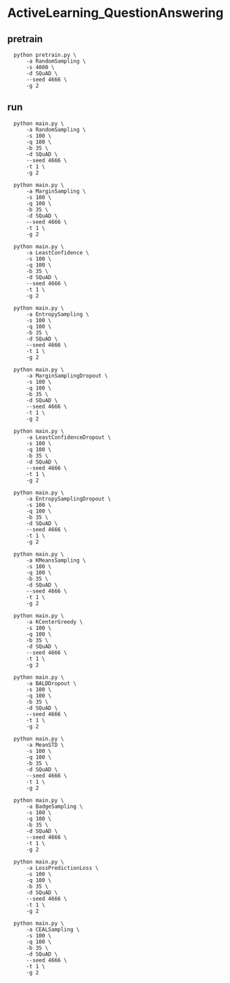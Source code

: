 # ActiveLearning_QuestionAnswering

## pretrain
```
  python pretrain.py \
      -a RandomSampling \
      -s 4000 \
      -d SQuAD \
      --seed 4666 \
      -g 2
```
## run
```
  python main.py \
      -a RandomSampling \
      -s 100 \
      -q 100 \
      -b 35 \
      -d SQuAD \
      --seed 4666 \
      -t 1 \
      -g 2
```
```
  python main.py \
      -a MarginSampling \
      -s 100 \
      -q 100 \
      -b 35 \
      -d SQuAD \
      --seed 4666 \
      -t 1 \
      -g 2
```
```
  python main.py \
      -a LeastConfidence \
      -s 100 \
      -q 100 \
      -b 35 \
      -d SQuAD \
      --seed 4666 \
      -t 1 \
      -g 2
```
```
  python main.py \
      -a EntropySampling \
      -s 100 \
      -q 100 \
      -b 35 \
      -d SQuAD \
      --seed 4666 \
      -t 1 \
      -g 2
```
```
  python main.py \
      -a MarginSamplingDropout \
      -s 100 \
      -q 100 \
      -b 35 \
      -d SQuAD \
      --seed 4666 \
      -t 1 \
      -g 2
```
```
  python main.py \
      -a LeastConfidenceDropout \
      -s 100 \
      -q 100 \
      -b 35 \
      -d SQuAD \
      --seed 4666 \
      -t 1 \
      -g 2
```
```
  python main.py \
      -a EntropySamplingDropout \
      -s 100 \
      -q 100 \
      -b 35 \
      -d SQuAD \
      --seed 4666 \
      -t 1 \
      -g 2
```
<!-- ```
  python main.py \
      -a VarRatio \
      -s 100 \
      -q 100 \
      -b 35 \
      -d SQuAD \
      --seed 4666 \
      -t 1 \
      -g 2
``` -->
```
  python main.py \
      -a KMeansSampling \
      -s 100 \
      -q 100 \
      -b 35 \
      -d SQuAD \
      --seed 4666 \
      -t 1 \
      -g 2
```
```
  python main.py \
      -a KCenterGreedy \
      -s 100 \
      -q 100 \
      -b 35 \
      -d SQuAD \
      --seed 4666 \
      -t 1 \
      -g 2
```
```
  python main.py \
      -a BALDDropout \
      -s 100 \
      -q 100 \
      -b 35 \
      -d SQuAD \
      --seed 4666 \
      -t 1 \
      -g 2
```
```
  python main.py \
      -a MeanSTD \
      -s 100 \
      -q 100 \
      -b 35 \
      -d SQuAD \
      --seed 4666 \
      -t 1 \
      -g 2
```
```
  python main.py \
      -a BadgeSampling \
      -s 100 \
      -q 100 \
      -b 35 \
      -d SQuAD \
      --seed 4666 \
      -t 1 \
      -g 2
```
```
  python main.py \
      -a LossPredictionLoss \
      -s 100 \
      -q 100 \
      -b 35 \
      -d SQuAD \
      --seed 4666 \
      -t 1 \
      -g 2
```
```
  python main.py \
      -a CEALSampling \
      -s 100 \
      -q 100 \
      -b 35 \
      -d SQuAD \
      --seed 4666 \
      -t 1 \
      -g 2
```
